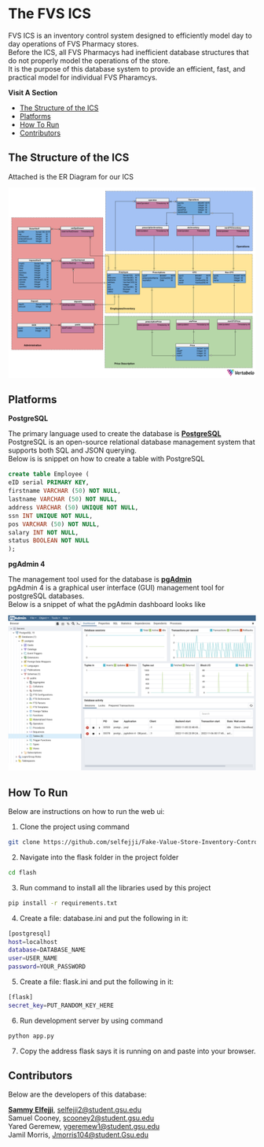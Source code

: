 # The FVS ICS

FVS ICS is an inventory control system designed to efficiently model day to day operations of FVS Pharmacy stores.<br>
Before the ICS, all FVS Pharmacys had inefficient database structures that do not properly model the operations of the store.<br>
It is the purpose of this database system to provide an efficient, fast, and practical model for individual FVS Pharamcys.

**Visit A Section**

- [The Structure of the ICS](#The-Structure-of-the-ICS)
- [Platforms](#Platforms)
- [How To Run](#How-To-Run)
- [Contributors](#Contributors)

## The Structure of the ICS

Attached is the ER Diagram for our ICS

![](images/FVS_Pharmacy_Diagram.png?raw=true)

## Platforms

**PostgreSQL**

The primary language used to create the database is **[PostgreSQL](https://www.postgresql.org/)**<br>
PostgreSQL is an open-source relational database management system that supports both SQL and JSON querying.<br>
Below is is snippet on how to create a table with PostgreSQL

```SQL
create table Employee (
eID serial PRIMARY KEY,
firstname VARCHAR (50) NOT NULL,
lastname VARCHAR (50) NOT NULL,
address VARCHAR (50) UNIQUE NOT NULL,
ssn INT UNIQUE NOT NULL,
pos VARCHAR (50) NOT NULL,
salary INT NOT NULL,
status BOOLEAN NOT NULL
);
```

**pgAdmin 4**

The management tool used for the database is **[pgAdmin](https://www.pgadmin.org/)**<br>
pgAdmin 4 is a graphical user interface (GUI) management tool for postgreSQL databases.<br>
Below is a snippet of what the pgAdmin dashboard looks like 

![](images/pgAdmin.png?raw=true)

## How To Run

Below are instructions on how to run the web ui:

1. Clone the project using command 
```bash 
git clone https://github.com/selfejji/Fake-Value-Store-Inventory-Control-System.git
```

2. Navigate into the flask folder in the project folder<br>
```bash
cd flash
```

3. Run command to install all the libraries used by this project
```bash
pip install -r requirements.txt
```
 
4. Create a file: database.ini and put the following in it:
```bash
[postgresql]
host=localhost
database=DATABASE_NAME
user=USER_NAME
password=YOUR_PASSWORD
```

5. Create a file: flask.ini and put the following in it:
```bash
[flask]
secret_key=PUT_RANDOM_KEY_HERE
```

6. Run development server by using command 
```bash
python app.py
```
7. Copy the address flask says it is running on and paste into your browser.


## Contributors

Below are the developers of this database:

**[Sammy Elfejji](https://www.github.com/selfejji/)**, selfejji2@student.gsu.edu<br>
Samuel Cooney, scooney2@student.gsu.edu<br>
Yared Geremew, ygeremew1@student.gsu.edu<br>
Jamil Morris, Jmorris104@student.Gsu.edu
